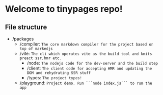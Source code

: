 # Welcome to tinypages repo!

## File structure

- /packages
  - /compiler: `The core markdown compiler for the project based on top of markedjs`
  - /vite: `The cli which operates vite as the build tool and knits preact ssr,hmr etc.`
    - /node: `The nodejs code for the dev-server and the build step`
    - /client: `The client code for accepting HMR and updating the DOM and rehydrating SSR stuff`
    - /types: `The project types!`
  - /playground: `Project demo. Run ```node index.js``` to run the app`  


